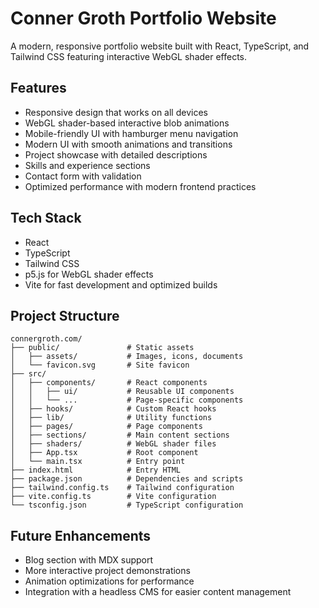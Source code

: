 # Conner Groth Portfolio Website

A modern, responsive portfolio website built with React, TypeScript, and Tailwind CSS featuring interactive WebGL shader effects.

## Features

- Responsive design that works on all devices
- WebGL shader-based interactive blob animations
- Mobile-friendly UI with hamburger menu navigation
- Modern UI with smooth animations and transitions
- Project showcase with detailed descriptions
- Skills and experience sections
- Contact form with validation
- Optimized performance with modern frontend practices

## Tech Stack

- React
- TypeScript
- Tailwind CSS
- p5.js for WebGL shader effects
- Vite for fast development and optimized builds

## Project Structure

```
connergroth.com/
├── public/               # Static assets
│   ├── assets/           # Images, icons, documents
│   └── favicon.svg       # Site favicon
├── src/
│   ├── components/       # React components
│   │   ├── ui/           # Reusable UI components
│   │   └── ...           # Page-specific components
│   ├── hooks/            # Custom React hooks
│   ├── lib/              # Utility functions
│   ├── pages/            # Page components
│   ├── sections/         # Main content sections
│   ├── shaders/          # WebGL shader files
│   ├── App.tsx           # Root component
│   └── main.tsx          # Entry point
├── index.html            # Entry HTML
├── package.json          # Dependencies and scripts
├── tailwind.config.ts    # Tailwind configuration
├── vite.config.ts        # Vite configuration
└── tsconfig.json         # TypeScript configuration
```

## Future Enhancements

- Blog section with MDX support
- More interactive project demonstrations
- Animation optimizations for performance
- Integration with a headless CMS for easier content management
